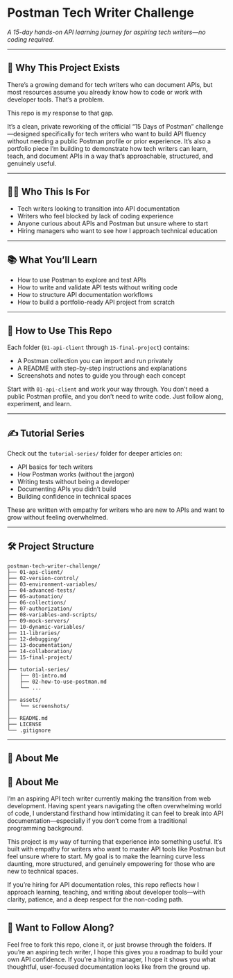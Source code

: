 # Postman Tech Writer Challenge

_A 15-day hands-on API learning journey for aspiring tech writers—no coding required._

---

## 🚀 Why This Project Exists

There’s a growing demand for tech writers who can document APIs, but most resources assume you already know how to code or work with developer tools. That’s a problem.

This repo is my response to that gap.

It’s a clean, private reworking of the official “15 Days of Postman” challenge—designed specifically for tech writers who want to build API fluency without needing a public Postman profile or prior experience. It’s also a portfolio piece I’m building to demonstrate how tech writers can learn, teach, and document APIs in a way that’s approachable, structured, and genuinely useful.

---

## 👩‍💻 Who This Is For

- Tech writers looking to transition into API documentation
- Writers who feel blocked by lack of coding experience
- Anyone curious about APIs and Postman but unsure where to start
- Hiring managers who want to see how I approach technical education

---

## 📚 What You’ll Learn

- How to use Postman to explore and test APIs
- How to write and validate API tests without writing code
- How to structure API documentation workflows
- How to build a portfolio-ready API project from scratch

---

## 🧭 How to Use This Repo

Each folder (`01-api-client` through `15-final-project`) contains:

- A Postman collection you can import and run privately
- A README with step-by-step instructions and explanations
- Screenshots and notes to guide you through each concept

Start with `01-api-client` and work your way through. You don’t need a public Postman profile, and you don’t need to write code. Just follow along, experiment, and learn.

---

## ✍️ Tutorial Series

Check out the `tutorial-series/` folder for deeper articles on:

- API basics for tech writers
- How Postman works (without the jargon)
- Writing tests without being a developer
- Documenting APIs you didn’t build
- Building confidence in technical spaces

These are written with empathy for writers who are new to APIs and want to grow without feeling overwhelmed.

---

## 🛠️ Project Structure

```text
postman-tech-writer-challenge/
├── 01-api-client/
├── 02-version-control/
├── 03-environment-variables/
├── 04-advanced-tests/
├── 05-automation/
├── 06-collections/
├── 07-authorization/
├── 08-variables-and-scripts/
├── 09-mock-servers/
├── 10-dynamic-variables/
├── 11-libraries/
├── 12-debugging/
├── 13-documentation/
├── 14-collaboration/
├── 15-final-project/
│
├── tutorial-series/
│   ├── 01-intro.md
│   ├── 02-how-to-use-postman.md
│   └── ...
│
├── assets/
│   └── screenshots/
│
├── README.md
├── LICENSE
└── .gitignore
```


---

## 🙋 About Me

## 🙋 About Me

I’m an aspiring API tech writer currently making the transition from web development. Having spent years navigating the often overwhelming world of code, I understand firsthand how intimidating it can feel to break into API documentation—especially if you don’t come from a traditional programming background.

This project is my way of turning that experience into something useful. It’s built with empathy for writers who want to master API tools like Postman but feel unsure where to start. My goal is to make the learning curve less daunting, more structured, and genuinely empowering for those who are new to technical spaces.

If you’re hiring for API documentation roles, this repo reflects how I approach learning, teaching, and writing about developer tools—with clarity, patience, and a deep respect for the non-coding path.


---

## 📣 Want to Follow Along?

Feel free to fork this repo, clone it, or just browse through the folders. If you’re an aspiring tech writer, I hope this gives you a roadmap to build your own API confidence. If you’re a hiring manager, I hope it shows you what thoughtful, user-focused documentation looks like from the ground up.



